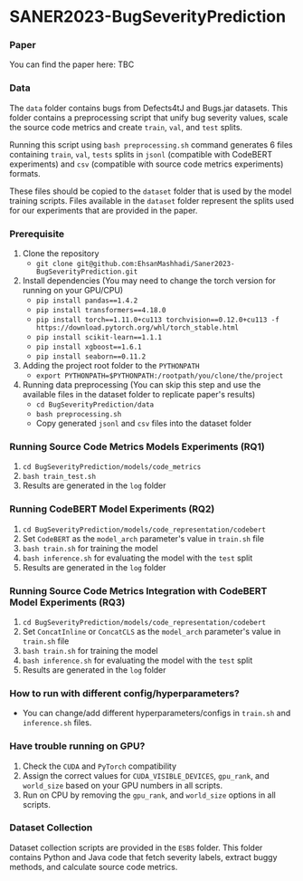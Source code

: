 # SANER2023-BugSeverityPrediction

### Paper
You can find the paper here: TBC
### Data

The `data` folder contains bugs from Defects4tJ and Bugs.jar datasets. This folder contains a preprocessing script that unify bug severity values, scale the source code metrics and create `train`, `val`, and `test` splits.

Running this script using ```bash preprocessing.sh``` command generates 6 files containing `train`, `val`, `tests` splits in `jsonl` (compatible with CodeBERT experiments) and `csv` (compatible with source code metrics experiments) formats. 

These files should be copied to the `dataset` folder that is used by the model training scripts. Files available in the `dataset` folder represent the splits used for our experiments that are provided in the paper.

### Prerequisite
1. Clone the repository
   - `git clone git@github.com:EhsanMashhadi/Saner2023-BugSeverityPrediction.git` 
2. Install dependencies (You may need to change the torch version for running on your GPU/CPU)
   - `pip install pandas==1.4.2`
   - `pip install transformers==4.18.0`
   - `pip install torch==1.11.0+cu113 torchvision==0.12.0+cu113 -f https://download.pytorch.org/whl/torch_stable.html`
   - `pip install scikit-learn==1.1.1`
   - `pip install xgboost==1.6.1`
   - `pip install seaborn==0.11.2`
3. Adding the project root folder to the `PYTHONPATH`
   - `export PYTHONPATH=$PYTHONPATH:/rootpath/you/clone/the/project`
4. Running data preprocessing (You can skip this step and use the available files in the dataset folder to replicate paper's results)
   - `cd BugSeverityPrediction/data`
   - `bash preprocessing.sh`
   - Copy generated `jsonl` and `csv` files into the dataset folder

### Running Source Code Metrics Models Experiments (RQ1)
1. `cd BugSeverityPrediction/models/code_metrics`
2. `bash train_test.sh`
3. Results are generated in the `log` folder

### Running CodeBERT Model Experiments (RQ2)
1. `cd BugSeverityPrediction/models/code_representation/codebert`
2. Set `CodeBERT` as the `model_arch` parameter's value in `train.sh` file
3. `bash train.sh` for training the model
4. `bash inference.sh` for evaluating the model with the `test` split
5. Results are generated in the `log` folder

### Running Source Code Metrics Integration with CodeBERT Model Experiments (RQ3)

1. `cd BugSeverityPrediction/models/code_representation/codebert`
2. Set `ConcatInline` or `ConcatCLS` as the `model_arch` parameter's value in `train.sh` file
3. `bash train.sh` for training the model
4. `bash inference.sh` for evaluating the model with the `test` split
5. Results are generated in the `log` folder

### How to run with different config/hyperparameters?
   - You can change/add different hyperparameters/configs in `train.sh` and `inference.sh` files.

### Have trouble running on GPU?
1. Check the `CUDA` and `PyTorch` compatibility
2. Assign the correct values for `CUDA_VISIBLE_DEVICES`, `gpu_rank`, and `world_size` based on your GPU numbers in all scripts.
3. Run on CPU by removing the `gpu_rank`, and `world_size` options in all scripts.

### Dataset Collection
Dataset collection scripts are provided in the `ESBS` folder. This folder contains Python and Java code that fetch severity labels, extract buggy methods, and calculate source code metrics.